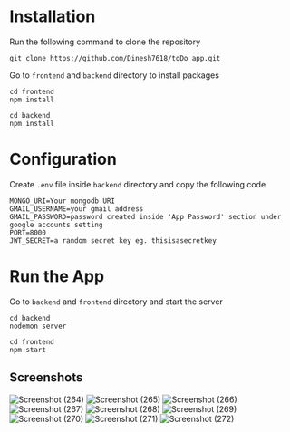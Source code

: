 # Installation
Run the following command to clone the repository
```
git clone https://github.com/Dinesh7618/toDo_app.git
```
Go to ```frontend``` and ```backend``` directory to install packages
```
cd frontend
npm install
```
```
cd backend
npm install
```
# Configuration
Create ```.env``` file inside ```backend``` directory and copy the following code

```
MONGO_URI=Your mongodb URI
GMAIL_USERNAME=your gmail address 
GMAIL_PASSWORD=password created inside 'App Password' section under google accounts setting
PORT=8000
JWT_SECRET=a random secret key eg. thisisasecretkey
```
# Run the App
Go to ```backend``` and ```frontend``` directory and start the server
```
cd backend
nodemon server
```
```
cd frontend
npm start
```
## Screenshots
![Screenshot (264)](https://github.com/Dinesh7618/toDo_app/assets/114913626/ae1d0687-b2c5-4244-959b-cf55eec704a0)
![Screenshot (265)](https://github.com/Dinesh7618/toDo_app/assets/114913626/684f2c75-a989-4abd-8592-48f30e9eac08)
![Screenshot (266)](https://github.com/Dinesh7618/toDo_app/assets/114913626/038e66c5-ff82-4f62-bc08-4e8d32f8f95d)
![Screenshot (267)](https://github.com/Dinesh7618/toDo_app/assets/114913626/27594e25-89f0-44fb-9915-21a39753c9ca)
![Screenshot (268)](https://github.com/Dinesh7618/toDo_app/assets/114913626/ee13721d-60d7-4b88-81bd-7c0fb28d03f7)
![Screenshot (269)](https://github.com/Dinesh7618/toDo_app/assets/114913626/0c0f941a-c16e-4a79-af0a-9091ea96363d)
![Screenshot (270)](https://github.com/Dinesh7618/toDo_app/assets/114913626/569a7260-e1e8-497d-84d7-0a4e609d1f9f)
![Screenshot (271)](https://github.com/Dinesh7618/toDo_app/assets/114913626/3d5e233a-7999-472e-b6f7-7cac41b7bced)
![Screenshot (272)](https://github.com/Dinesh7618/toDo_app/assets/114913626/8fa1a803-299e-4491-84e4-d16fbc02e75d)












